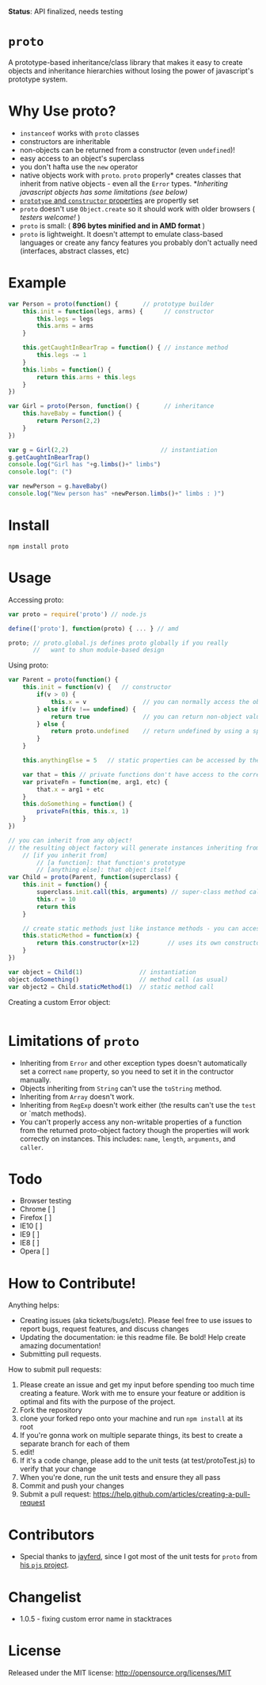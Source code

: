 **Status**: API finalized, needs testing

`proto`
=====

A prototype-based inheritance/class library that makes it easy to create objects and inheritance hierarchies without losing the
power of javascript's prototype system.

Why Use proto?
==============
* `instanceof` works with `proto` classes
* constructors are inheritable
* non-objects can be returned from a constructor (even `undefined`)!
* easy access to an object's superclass
* you don't hafta use the `new` operator
* native objects work with `proto`. `proto` properly* creates classes that inherit from native objects - even all the `Error` types. *_Inheriting javascript objects has some limitations (see below)_
* [`prototype` and `constructor` properties][javascriptFunctionProperties] are propertly set
* `proto` doesn't use `Object.create` so it should work with older browsers ( *testers welcome!* )
* `proto` is small: ( __896 bytes minified and in AMD format__ )
* `proto` is lightweight. It doesn't attempt to emulate class-based languages or create any fancy features you probably don't actually need (interfaces, abstract classes, etc)

[javascriptFunctionProperties]: https://developer.mozilla.org/en-US/docs/Web/JavaScript/Reference/Global_Objects/Function/prototype

Example
=======

```javascript
var Person = proto(function() {       // prototype builder
    this.init = function(legs, arms) {      // constructor
        this.legs = legs
        this.arms = arms
    }

    this.getCaughtInBearTrap = function() { // instance method
        this.legs -= 1
    }
    this.limbs = function() {
        return this.arms + this.legs
    }
})

var Girl = proto(Person, function() {       // inheritance
    this.haveBaby = function() {
        return Person(2,2)
    }
})

var g = Girl(2,2)                          // instantiation
g.getCaughtInBearTrap()
console.log("Girl has "+g.limbs()+" limbs")
console.log(": (")

var newPerson = g.haveBaby()
console.log("New person has" +newPerson.limbs()+" limbs : )")
 ```


Install
=======

```
npm install proto
```


Usage
=====

Accessing proto:
```javascript
var proto = require('proto') // node.js

define(['proto'], function(proto) { ... } // amd

proto; // proto.global.js defines proto globally if you really
       //   want to shun module-based design
```

Using proto:
```javascript
var Parent = proto(function() {
    this.init = function(v) {   // constructor
        if(v > 0) {
            this.x = v                // you can normally access the object with this inside methods
        } else if(v !== undefined) {
			return true	              // you can return non-object values
		} else {
			return proto.undefined    // return undefined by using a special constructor return value
		}
    }

    this.anythingElse = 5   // static properties can be accessed by the class and the instance

	var that = this // private functions don't have access to the correct 'this', so pass it in
    var privateFn = function(me, arg1, etc) {
        that.x = arg1 + etc
    }
    this.doSomething = function() {
        privateFn(this, this.x, 1)
    }
})

// you can inherit from any object!
// the resulting object factory will generate instances inheriting from:
    // [if you inherit from]
        // [a function]: that function's prototype
        // [anything else]: that object itself
var Child = proto(Parent, function(superclass) {
    this.init = function() {
        superclass.init.call(this, arguments) // super-class method call
        this.r = 10
        return this
    }

	// create static methods just like instance methods - you can access them from the constructor
    this.staticMethod = function(x) {
        return this.constructor(x+12)        // uses its own constructor to create a Child object
    }
})

var object = Child(1)                // instantiation
object.doSomething()                 // method call (as usual)
var object2 = Child.staticMethod(1)  // static method call

 ```

Creating a custom Error object:
```

```

Limitations of `proto`
=============================================
* Inheriting from `Error` and other exception types doesn't automatically set a correct `name` property, so you need to set it in the contructor manually.
* Objects inheriting from `String` can't use the `toString` method. 
* Inheriting from `Array` doesn't work.
* Inheriting from `RegExp` doesn't work either (the results can't use the `test` or `match methods).
* You can't properly access any non-writable properties of a function from the returned proto-object factory though the properties will work correctly on instances. This includes: `name`, `length`, `arguments`, and `caller`.

Todo
====
* Browser testing
 * Chrome [ ]
 * Firefox [ ]
 * IE10 [ ]
 * IE9 [ ]
 * IE8 [ ]
 * Opera [ ]

How to Contribute!
============

Anything helps:

* Creating issues (aka tickets/bugs/etc). Please feel free to use issues to report bugs, request features, and discuss changes
* Updating the documentation: ie this readme file. Be bold! Help create amazing documentation!
* Submitting pull requests.

How to submit pull requests:

1. Please create an issue and get my input before spending too much time creating a feature. Work with me to ensure your feature or addition is optimal and fits with the purpose of the project.
2. Fork the repository
3. clone your forked repo onto your machine and run `npm install` at its root
4. If you're gonna work on multiple separate things, its best to create a separate branch for each of them
5. edit!
6. If it's a code change, please add to the unit tests (at test/protoTest.js) to verify that your change
7. When you're done, run the unit tests and ensure they all pass
8. Commit and push your changes
9. Submit a pull request: https://help.github.com/articles/creating-a-pull-request

Contributors
============
* Special thanks to [jayferd][jayferd], since I got most of the unit tests for `proto` from [his `pjs` project][pjs].


[jayferd]: https://github.com/jayferd
[pjs]: https://github.com/jayferd/pjs

Changelist
=========

* 1.0.5 - fixing custom error name in stacktraces

License
=======
Released under the MIT license: http://opensource.org/licenses/MIT